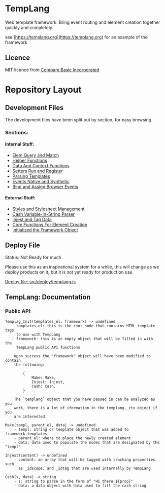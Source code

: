 # TempLang

Web template framework. Bring event routing and element creation together quickly and completely. 

see [https://templang.org](https://templang.org) for an example of the framework


##  Licence

MIT licence from [Compare Basic Incorporated](https://comparebasic.com)


# Repository Layout

##  Development Files

The development files have been split out by section, for easy browsing


### Sections:

#### Internal Stuff:

 - [Elem Query and Match](src/devel/templang_query.js)
 - [Helper Functions](src/devel/templang_helpers.js)
 - [Data And Context Functions](src/devel/templang_data.js)
 - [Setters Run and Register](src/devel/templang_setters.js)
 - [Parsing Templates](src/devel/templang_parse.js)
 - [Events Native and Synthetic](src/devel/templang_events.js)
 - [Bind and Assign Browser Events](src/devel/templang_bind_ev.js)


#### External Stuff:

 - [Styles and Stylesheet Management](src/devel/templang_styles.js)
 - [Cash Variable-In-String Parser](src/devel/templang_cash.js)
 - [Injest and Tag Data](src/devel/templang_injest.js)
 - [Core Functions For Element Creation](src/devel/templang_element.js)
 - [Initialized the Framework Object](src/devel/templan_init.js)

##  Deploy File

Status: Not Ready for much

Please use this as an inspirational system for a while, this will change as we deploy products on it, but it is not yet ready for production use.

[Deploy file: src/deploy/templang.js](src/deploy/templang.js)



## TempLang: Documentation


### Public API:

    Templag_Init(templates_el, framework) -> undefined
       - templates_el: this is the root node that contains HTML template tags
         to use with TempLang 
       - framework: this is an empty object that will be filled in with the
         TempLang public API functions

        upon success the "framework" object will have been modified to contain
        the following:

            {
                Make: Make,
                Injest: Injest,
                Cash: Cash,
            }

        The `templang` object that you have passed in can be analyzed as you
        work, there is a lot of iformation in the templang._ctx object if you
        are interested.

    Make(templ, parent_el, data) -> undefined
        - templ: string or template object that was added to framework.templates
        - parent_el: where to place the newly created element
        - data: data used to populate the nodes that are designated by the "templ"

    Injest(content) -> undefined
        - content: an array that will be tagged with tracking properties such
          as _idscope, and _idtag that are used internally by TempLang

    Cash(s, data) -> string
        - s: string to parse in the form of "Hi there ${prop}"
        - data: a data object with data used to fill the cash string


